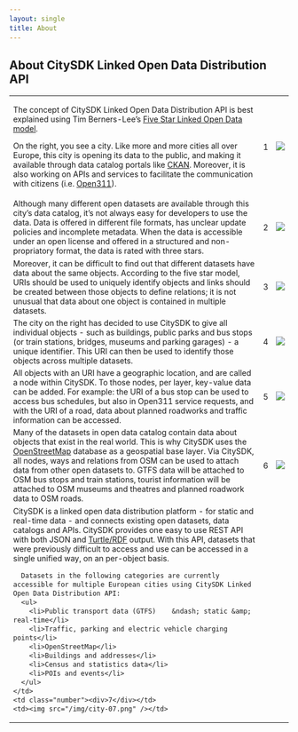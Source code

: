 ```yaml
---
layout: single
title: About
---
```


## About CitySDK Linked Open Data Distribution API

<table id="about">
  <tr>
    <td>
      <p>The concept of CitySDK Linked Open Data Distribution API is best explained using Tim Berners-Lee&rsquo;s <a href="http://5stardata.info/">Five Star Linked Open Data model</a>.</p>
      <p>
        On the right, you see a city. Like more and more cities all over Europe, this city is opening its data to the public, and making it available through data catalog portals like <a href="http://ckan.org/">CKAN</a>. Moreover, it is also working on APIs and services to facilitate the communication with citizens (i.e. <a href="http://open311.org/">Open311</a>).
      </p>
    </td>
    <td class="number"><div>1</div></td>
    <td><img src="{{ site.baseurl }}/img/city-01.png" /></td>
  </tr>
  <tr>
    <td>
      Although many different open datasets are available through this city&rsquo;s data catalog, it&rsquo;s not always easy for developers to use the data. Data is offered in different file formats, has unclear update policies and incomplete metadata. When the data is accessible under an open license and offered in a structured and non-propriatory format, the data is rated with three stars.
    </td>
    <td class="number"><div>2</div></td>
    <td><img src="{{ site.baseurl }}/img/city-02.png" /></td>
  </tr>
  <tr>
    <td>
      Moreover, it can be difficult to find out that different datasets have data about the same objects. According to the five star model, URIs should be used to uniquely identify objects and links should be created between those objects to define relations; it is not unusual that data about one object is contained in multiple datasets.
    </td>
    <td class="number"><div>3</div></td>
    <td><img src="{{ site.baseurl }}/img/city-03.png" /></td>
  </tr>
  <tr>
    <td>
      The city on the right has decided to use CitySDK to give all individual objects - such as buildings, public parks and bus stops (or train stations, bridges, museums and parking garages) - a unique identifier. This URI can then be used to identify those objects across multiple datasets.
    </td>
    <td class="number"><div>4</div></td>
    <td><img src="{{ site.baseurl }}/img/city-04.png" /></td>
  </tr>
  <tr>
    <td>
      All objects with an URI have a geographic location, and are called a node within CitySDK. To those nodes, per layer, key-value data can be added. For example:  the URI of a bus stop can be used to access bus schedules, but also in Open311 service requests, and with the URI of a road, data about planned roadworks and traffic information can be accessed.
    </td>
    <td class="number"><div>5</div></td>  
    <td><img src="{{ site.baseurl }}/img/city-05.png" /></td>
  </tr>
  <tr>
    <td>
      Many of the datasets in open data catalog contain data about objects that exist in the real world. This is why CitySDK uses the <a href="http://www.openstreetmap.org/">OpenStreetMap</a> database as a geospatial base layer. Via CitySDK, all nodes, ways and relations from OSM can be used to attach data from other open datasets to. GTFS data will be attached to OSM bus stops and train stations, tourist information will be attached to OSM museums and theatres and planned roadwork data to OSM roads.
    </td>
    <td class="number"><div>6</div></td>  
    <td><img src="{{ site.baseurl }}/img/city-06.png" /></td>
  </tr>
  <tr>
    <td>
      CitySDK is a linked open data distribution platform - for static and real-time data - and connects existing open datasets, data catalogs and APIs. CitySDK provides one easy to use REST API with both JSON and <a href="http://www.w3.org/TeamSubmission/turtle/">Turtle/RDF</a> output. With this API, datasets that were previously difficult to access and use can be accessed in a single unified way, on an per-object basis.

      Datasets in the following categories are currently accessible for multiple European cities using CitySDK Linked Open Data Distribution API:
      <ul>
        <li>Public transport data (GTFS) 	&ndash; static &amp; real-time</li>
        <li>Traffic, parking and electric vehicle charging points</li>
        <li>OpenStreetMap</li>
        <li>Buildings and addresses</li>
        <li>Census and statistics data</li>
        <li>POIs and events</li>
      </ul>
    </td>
    <td class="number"><div>7</div></td>  
    <td><img src="/img/city-07.png" /></td>
  </tr>
</table>